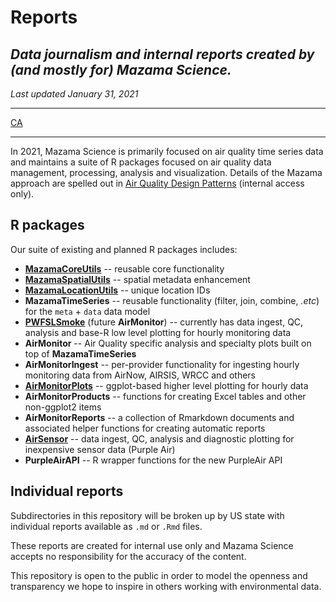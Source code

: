 # Reports

## _Data journalism and internal reports created by (and mostly for) Mazama Science._

_Last updated January 31, 2021_

----

[CA](./CA/README.md)

----

In 2021, Mazama Science is primarily focused on air quality time series data and maintains
a suite of R packages focused on air quality data management, processing,
analysis and visualization. Details of the Mazama approach are spelled out in
[Air Quality Design Patterns](https://github.com/MazamaScience/deliverables/wiki/Air-Quality-Design-Patterns) (internal access only).

## R packages

Our suite of existing and planned R packages includes:

* **[MazamaCoreUtils](https://mazamascience.github.io/MazamaCoreUtils/)** -- reusable core functionality
* **[MazamaSpatialUtils](https://mazamascience.github.io/MazamaSpatialUtils/)** -- spatial metadata enhancement
* **[MazamaLocationUtils](https://mazamascience.github.io/MazamaLocationUtils/)** -- unique location IDs
* **MazamaTimeSeries** -- reusable functionality (filter, join, combine, _.etc_) for the `meta` + `data` data model
* **[PWFSLSmoke](https://mazamascience.github.io/PWFSLSmoke/)** (future **AirMonitor**) -- currently has data ingest, QC, analysis and base-R low level plotting for hourly monitoring data
* **AirMonitor** -- Air Quality specific analysis and specialty plots built on top of **MazamaTimeSeries**
* **AirMonitorIngest** -- per-provider functionality for ingesting hourly monitoring data from AirNow, AIRSIS, WRCC and others
* **[AirMonitorPlots](https://mazamascience.github.io/AirMonitorPlots/)** -- ggplot-based higher level plotting for hourly data
* **AirMonitorProducts** -- functions for creating Excel tables and other non-ggplot2 items
* **AirMonitorReports** -- a collection of Rmarkdown documents and associated helper functions for creating automatic reports
* **[AirSensor](https://mazamascience.github.io/AirSensor/)** -- data ingest, QC, analysis and diagnostic plotting for inexpensive sensor data (Purple Air)
* **PurpleAirAPI** -- R wrapper functions for the new PurpleAir API

## Individual reports

Subdirectories in this repository will be broken up by US state with individual
reports available as `.md` or `.Rmd` files.

These reports are created for internal use only and Mazama Science accepts no 
responsibility for the accuracy of the content.

This repository is open to the public in order to model the openness and
transparency we hope to inspire in others working with environmental data.
